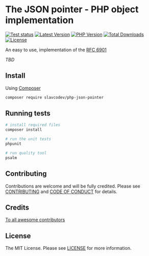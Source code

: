 # The JSON pointer - PHP object implementation

[![Test status][ico-github-actions]][link-github]
[![Latest Version][ico-version]][link-packagist]
[![PHP Version][ico-php-version]][link-github]
[![Total Downloads][ico-downloads]][link-downloads]
[![License][ico-license]][link-license]

An easy to use, implementation of the [RFC 6901](https://tools.ietf.org/html/rfc6901)

*TBD*

## Install

Using [Composer](https://getcomposer.org)

~~~bash
composer require slavcodev/php-json-pointer
~~~

## Running tests

~~~bash
# install required files
composer install

# run the unit tests
phpunit

# run quality tool
psalm
~~~

## Contributing

Contributions are welcome and will be fully credited. Please see [CONTRIBUTING](.github/CONTRIBUTING.md) and [CODE OF CONDUCT](.github/CODE_OF_CONDUCT.md) for details.

## Credits

[To all awesome contributors](../../contributors)

## License

The MIT License. Please see [LICENSE][link-license] for more information.

[ico-github-actions]: https://github.com/slavcodev/php-json-pointer/workflows/Tests/badge.svg
[ico-version]: https://img.shields.io/github/tag/slavcodev/php-json-pointer.svg?label=latest
[ico-php-version]: https://img.shields.io/packagist/php-v/slavcodev/php-json-pointer.svg
[ico-downloads]: https://img.shields.io/packagist/dt/slavcodev/php-json-pointer.svg
[ico-license]: https://img.shields.io/badge/License-MIT-blue.svg

[link-packagist]: https://packagist.org/packages/slavcodev/php-json-pointer
[link-github]: https://github.com/slavcodev/php-json-pointer
[link-downloads]: https://packagist.org/packages/slavcodev/php-json-pointer
[link-license]: LICENSE
